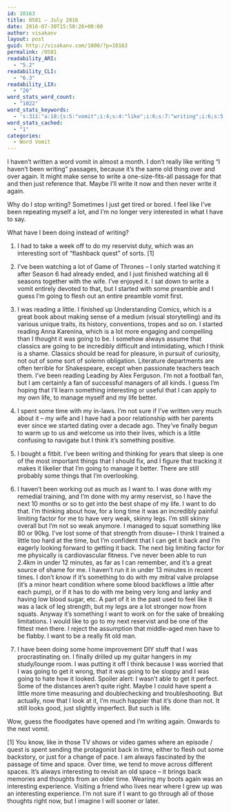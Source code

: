 ```yaml
---
id: 10163
title: 0581 – July 2016
date: 2016-07-30T15:50:26+00:00
author: visakanv
layout: post
guid: http://visakanv.com/1000/?p=10163
permalink: /0581
readability_ARI:
  - "5.2"
readability_CLI:
  - "6.3"
readability_LIX:
  - "26"
word_stats_word_count:
  - "1022"
word_stats_keywords:
  - 's:311:"a:18:{s:5:"vomit";i:4;s:4:"like";i:6;s:7:"writing";i:6;s:5:"write";i:4;s:4:"just";i:5;s:9:"reservist";i:3;s:11:"interesting";i:5;s:8:"watching";i:3;s:7:"started";i:4;s:5:"guess";i:3;s:5:"going";i:7;s:7:"reading";i:3;s:6:"little";i:5;s:5:"think";i:4;s:4:"life";i:4;s:5:"spent";i:3;s:4:"time";i:8;s:4:"want";i:5;}";'
word_stats_cached:
  - "1"
categories:
  - Word Vomit
---
```

I haven&#8217;t written a word vomit in almost a month. I don&#8217;t really like writing &#8220;I haven&#8217;t been writing&#8221; passages, because it&#8217;s the same old thing over and over again. It might make sense to write a one-size-fits-all passage for that and then just reference that. Maybe I&#8217;ll write it now and then never write it again.

Why do I stop writing? Sometimes I just get tired or bored. I feel like I&#8217;ve been repeating myself a lot, and I&#8217;m no longer very interested in what I have to say.

What have I been doing instead of writing?

1. I had to take a week off to do my reservist duty, which was an interesting sort of &#8220;flashback quest&#8221; of sorts. [1]

2. I&#8217;ve been watching a lot of Game of Thrones – I only started watching it after Season 6 had already ended, and I just finished watching all 6 seasons together with the wife. I&#8217;ve enjoyed it. I sat down to write a vomit entirely devoted to that, but I started with some preamble and I guess I&#8217;m going to flesh out an entire preamble vomit first.

3. I was reading a little. I finished up Understanding Comics, which is a great book about making sense of a medium (visual storytelling) and its various unique traits, its history, conventions, tropes and so on. I started reading Anna Karenina, which is a lot more engaging and compelling than I thought it was going to be. I somehow always assume that classics are going to be incredibly difficult and intimidating, which I think is a shame. Classics should be read for pleasure, in pursuit of curiosity, not out of some sort of solemn obligation. Literature departments are often terrible for Shakespeare, except when passionate teachers teach them. I&#8217;ve been reading Leading by Alex Ferguson. I&#8217;m not a football fan, but I am certainly a fan of successful managers of all kinds. I guess I&#8217;m hoping that I&#8217;ll learn something interesting or useful that I can apply to my own life, to manage myself and my life better.

4. I spent some time with my in-laws. I&#8217;m not sure if I&#8217;ve written very much about it – my wife and I have had a poor relationship with her parents ever since we started dating over a decade ago. They&#8217;ve finally begun to warm up to us and welcome us into their lives, which is a little confusing to navigate but I think it&#8217;s something positive.

5. I bought a fitbit. I&#8217;ve been writing and thinking for years that sleep is one of the most important things that I should fix, and I figure that tracking it makes it likelier that I&#8217;m going to manage it better. There are still probably some things that I&#8217;m overlooking.

6. I haven&#8217;t been working out as much as I want to. I was done with my remedial training, and I&#8217;m done with my army reservist, so I have the next 10 months or so to get into the best shape of my life. I want to do that. I&#8217;m thinking about how, for a long time it was an incredibly painful limiting factor for me to have very weak, skinny legs. I&#8217;m still skinny overall but I&#8217;m not so weak anymore. I managed to squat something like 80 or 90kg. I&#8217;ve lost some of that strength from disuse– I think I trained a little too hard at the time, but I&#8217;m confident that I can get it back and I&#8217;m eagerly looking forward to getting it back. The next big limiting factor for me physically is cardiovascular fitness. I&#8217;ve never been able to run 2.4km in under 12 minutes, as far as I can remember, and it&#8217;s a great source of shame for me. I haven&#8217;t run it in under 13 minutes in recent times. I don&#8217;t know if it&#8217;s something to do with my mitral valve prolapse (it&#8217;s a minor heart condition where some blood backflows a little after each pump), or if it has to do with me being very long and lanky and having low blood sugar, etc. A part of it in the past used to feel like it was a lack of leg strength, but my legs are a lot stronger now from squats. Anyway it&#8217;s something I want to work on for the sake of breaking limitations. I would like to go to my next reservist and be one of the fittest men there. I reject the assumption that middle-aged men have to be flabby. I want to be a really fit old man.

7. I have been doing some home improvement DIY stuff that I was procrastinating on. I finally drilled up my guitar hangers in my study/lounge room. I was putting it off I think because I was worried that I was going to get it wrong, that it was going to be sloppy and I was going to hate how it looked. Spoiler alert: I wasn&#8217;t able to get it perfect. Some of the distances aren&#8217;t quite right. Maybe I could have spent a little more time measuring and doublechecking and troubleshooting. But actually, now that I look at it, I&#8217;m much happier that it&#8217;s done than not. It still looks good, just slightly imperfect. But such is life.

Wow, guess the floodgates have opened and I&#8217;m writing again. Onwards to the next vomit.

[1] You know, like in those TV shows or video games where an episode / quest is spent sending the protagonist back in time, either to flesh out some backstory, or just for a change of pace. I am always fascinated by the passage of time and space. Over time, we tend to move across different spaces. It&#8217;s always interesting to revisit an old space – it brings back memories and thoughts from an older time. Wearing my boots again was an interesting experience. Visiting a friend who lives near where I grew up was an interesting experience. I&#8217;m not sure if I want to go through all of those thoughts right now, but I imagine I will sooner or later.